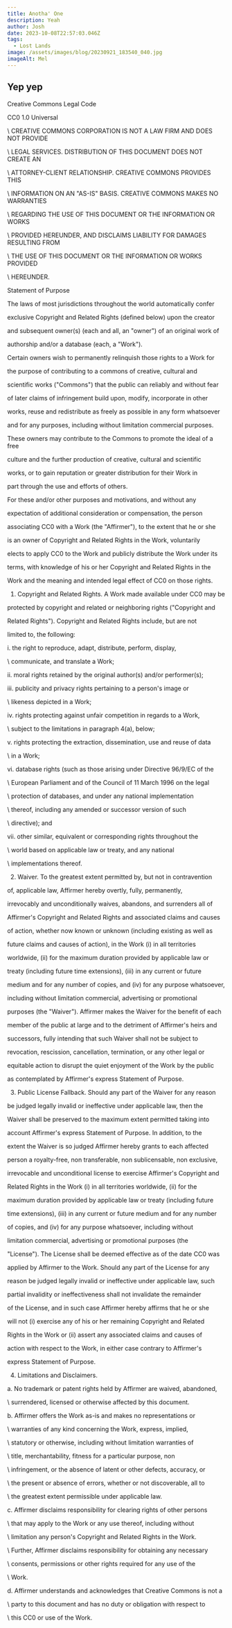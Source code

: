 ```yaml
---
title: Anotha' One
description: Yeah
author: Josh
date: 2023-10-08T22:57:03.046Z
tags:
  - Lost Lands
image: /assets/images/blog/20230921_183540_040.jpg
imageAlt: Mel
---
```

## Yep yep

Creative Commons Legal Code



CC0 1.0 Universal



\    CREATIVE COMMONS CORPORATION IS NOT A LAW FIRM AND DOES NOT PROVIDE

\    LEGAL SERVICES. DISTRIBUTION OF THIS DOCUMENT DOES NOT CREATE AN

\    ATTORNEY-CLIENT RELATIONSHIP. CREATIVE COMMONS PROVIDES THIS

\    INFORMATION ON AN "AS-IS" BASIS. CREATIVE COMMONS MAKES NO WARRANTIES

\    REGARDING THE USE OF THIS DOCUMENT OR THE INFORMATION OR WORKS

\    PROVIDED HEREUNDER, AND DISCLAIMS LIABILITY FOR DAMAGES RESULTING FROM

\    THE USE OF THIS DOCUMENT OR THE INFORMATION OR WORKS PROVIDED

\    HEREUNDER.



Statement of Purpose



The laws of most jurisdictions throughout the world automatically confer

exclusive Copyright and Related Rights (defined below) upon the creator

and subsequent owner(s) (each and all, an "owner") of an original work of

authorship and/or a database (each, a "Work").



Certain owners wish to permanently relinquish those rights to a Work for

the purpose of contributing to a commons of creative, cultural and

scientific works ("Commons") that the public can reliably and without fear

of later claims of infringement build upon, modify, incorporate in other

works, reuse and redistribute as freely as possible in any form whatsoever

and for any purposes, including without limitation commercial purposes.

These owners may contribute to the Commons to promote the ideal of a free

culture and the further production of creative, cultural and scientific

works, or to gain reputation or greater distribution for their Work in

part through the use and efforts of others.



For these and/or other purposes and motivations, and without any

expectation of additional consideration or compensation, the person

associating CC0 with a Work (the "Affirmer"), to the extent that he or she

is an owner of Copyright and Related Rights in the Work, voluntarily

elects to apply CC0 to the Work and publicly distribute the Work under its

terms, with knowledge of his or her Copyright and Related Rights in the

Work and the meaning and intended legal effect of CC0 on those rights.



1. Copyright and Related Rights. A Work made available under CC0 may be

protected by copyright and related or neighboring rights ("Copyright and

Related Rights"). Copyright and Related Rights include, but are not

limited to, the following:



  i. the right to reproduce, adapt, distribute, perform, display,

\    communicate, and translate a Work;

 ii. moral rights retained by the original author(s) and/or performer(s);

iii. publicity and privacy rights pertaining to a person's image or

\    likeness depicted in a Work;

 iv. rights protecting against unfair competition in regards to a Work,

\    subject to the limitations in paragraph 4(a), below;

  v. rights protecting the extraction, dissemination, use and reuse of data

\    in a Work;

 vi. database rights (such as those arising under Directive 96/9/EC of the

\    European Parliament and of the Council of 11 March 1996 on the legal

\    protection of databases, and under any national implementation

\    thereof, including any amended or successor version of such

\    directive); and

vii. other similar, equivalent or corresponding rights throughout the

\    world based on applicable law or treaty, and any national

\    implementations thereof.



2. Waiver. To the greatest extent permitted by, but not in contravention

of, applicable law, Affirmer hereby overtly, fully, permanently,

irrevocably and unconditionally waives, abandons, and surrenders all of

Affirmer's Copyright and Related Rights and associated claims and causes

of action, whether now known or unknown (including existing as well as

future claims and causes of action), in the Work (i) in all territories

worldwide, (ii) for the maximum duration provided by applicable law or

treaty (including future time extensions), (iii) in any current or future

medium and for any number of copies, and (iv) for any purpose whatsoever,

including without limitation commercial, advertising or promotional

purposes (the "Waiver"). Affirmer makes the Waiver for the benefit of each

member of the public at large and to the detriment of Affirmer's heirs and

successors, fully intending that such Waiver shall not be subject to

revocation, rescission, cancellation, termination, or any other legal or

equitable action to disrupt the quiet enjoyment of the Work by the public

as contemplated by Affirmer's express Statement of Purpose.



3. Public License Fallback. Should any part of the Waiver for any reason

be judged legally invalid or ineffective under applicable law, then the

Waiver shall be preserved to the maximum extent permitted taking into

account Affirmer's express Statement of Purpose. In addition, to the

extent the Waiver is so judged Affirmer hereby grants to each affected

person a royalty-free, non transferable, non sublicensable, non exclusive,

irrevocable and unconditional license to exercise Affirmer's Copyright and

Related Rights in the Work (i) in all territories worldwide, (ii) for the

maximum duration provided by applicable law or treaty (including future

time extensions), (iii) in any current or future medium and for any number

of copies, and (iv) for any purpose whatsoever, including without

limitation commercial, advertising or promotional purposes (the

"License"). The License shall be deemed effective as of the date CC0 was

applied by Affirmer to the Work. Should any part of the License for any

reason be judged legally invalid or ineffective under applicable law, such

partial invalidity or ineffectiveness shall not invalidate the remainder

of the License, and in such case Affirmer hereby affirms that he or she

will not (i) exercise any of his or her remaining Copyright and Related

Rights in the Work or (ii) assert any associated claims and causes of

action with respect to the Work, in either case contrary to Affirmer's

express Statement of Purpose.



4. Limitations and Disclaimers.



 a. No trademark or patent rights held by Affirmer are waived, abandoned,

\    surrendered, licensed or otherwise affected by this document.

 b. Affirmer offers the Work as-is and makes no representations or

\    warranties of any kind concerning the Work, express, implied,

\    statutory or otherwise, including without limitation warranties of

\    title, merchantability, fitness for a particular purpose, non

\    infringement, or the absence of latent or other defects, accuracy, or

\    the present or absence of errors, whether or not discoverable, all to

\    the greatest extent permissible under applicable law.

 c. Affirmer disclaims responsibility for clearing rights of other persons

\    that may apply to the Work or any use thereof, including without

\    limitation any person's Copyright and Related Rights in the Work.

\    Further, Affirmer disclaims responsibility for obtaining any necessary

\    consents, permissions or other rights required for any use of the

\    Work.

 d. Affirmer understands and acknowledges that Creative Commons is not a

\    party to this document and has no duty or obligation with respect to

\    this CC0 or use of the Work.
